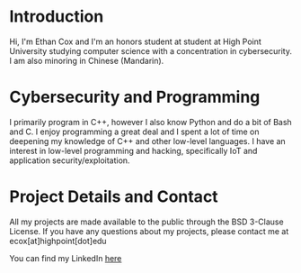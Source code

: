 # Introduction

Hi, I'm Ethan Cox and I'm an honors student at student at High Point University studying computer science with a concentration in cybersecurity. I am also minoring 
in Chinese (Mandarin).

# Cybersecurity and Programming
I primarily program in C++, however I also know Python and do a bit of Bash and C. I enjoy programming a great deal and I spent a lot of time on
deepening my knowledge of C++ and other low-level languages. I have an interest in low-level programming and hacking, specifically IoT and application security/exploitation.<br />

# Project Details and Contact
All my projects are made available to the public through the BSD 3-Clause License. 
If you have any questions about my projects, please contact me at ecox\[at]highpoint\[dot]edu

You can find my LinkedIn [here](https://www.linkedin.com/in/ethan-cox-3b78511b6/) <br />
